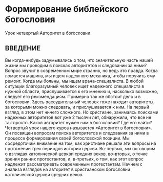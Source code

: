# Формирование библейского богословия
Урок четвертый
Авторитет в богословии

## ВВЕДЕНИЕ

Вы когда-нибудь задумывались о том, что значительную часть нашей жизни мы проводим в поисках авторитетов и следовании за ними? Вопрос звучит в современном мире странно, но ведь это правда. Когда ломается машина, мы ищем надежного механика, чтобы поручить ему ремонт. Когда мы больны, мы ищем врача-специалиста. В любой ситуации благоразумный человек ищет надежного специалиста в нужной области, прислушивается к его мнению и, насколько возможно, следует его рекомендациям.
Примерно так же обстоит дело и в богословии. Здесь рассудительный человек тоже находит авторитеты, за которыми можно следовать, и прислушивается к ним. На первый взгляд, в этом нет ничего сложного. Но христиане, занимаясь поисками надежных авторитетов вот уже 2 тысячи лет, обнаружили, что все не так просто. Какой авторитет нужен нам в богословии? Где его найти?
Четвертый урок нашего курса называется «Авторитет в богословии». Он посвящен вопросам поиска авторитетов и следования за ними в процессе формирования своей богословской позиции. Мы сосредоточим внимание на том, как христиане решали эти вопросы на протяжении трех периодов истории церкви.
Во-первых, мы поговорим о взглядах католической церкви средних веков, во-вторых, о точке зрения ранних протестантов, и, в-третьих, о том, как этот вопрос надлежит рассматривать современным протестантам. Начнем с анализа взглядов на авторитет в христианском богословии католической церкви средних веков.
